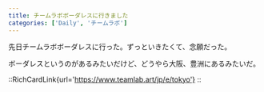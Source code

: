 ```yaml
---
title: チームラボボーダレスに行きました
categories: ['Daily', 'チームラボ']
---
```


先日チームラボボーダレスに行った。ずっといきたくて、念願だった。

ボーダレスというのがあるみたいだけど、どうやら大阪、豊洲にあるみたいだ。

::RichCardLink{url='https://www.teamlab.art/jp/e/tokyo'}
::
